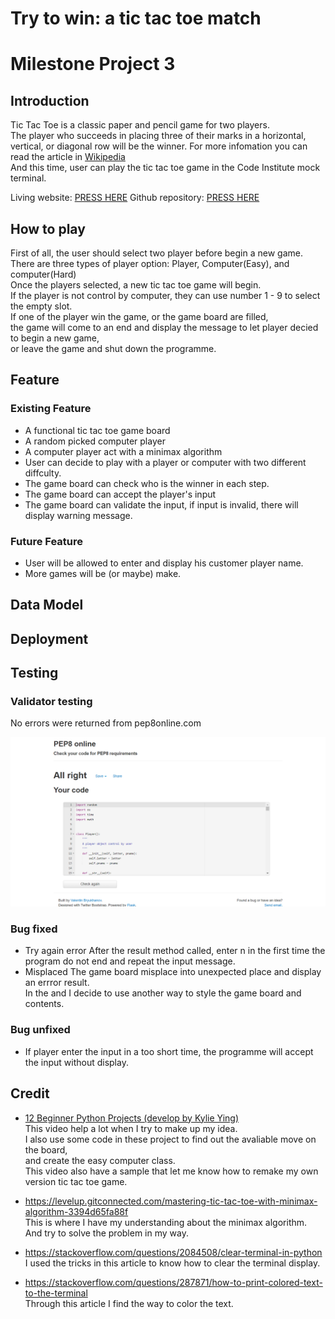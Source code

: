 # Try to win: a tic tac toe match
# Milestone Project 3

## Introduction
Tic Tac Toe is a classic paper and pencil game for two players. \
The player who succeeds in placing three of their marks in a horizontal, \
vertical, or diagonal row will be the winner.
For more infomation you can read the article in [Wikipedia](https://en.wikipedia.org/wiki/Tic-tac-toe) \
And this time, user can play the tic tac toe game in the Code Institute mock terminal.

Living website: [PRESS HERE](https://ci-portfolio-project-3.herokuapp.com/)
Github repository: [PRESS HERE](https://github.com/cloki0610/CI-Portfolio-Project-3)

## How to play
First of all, the user should select two player before begin a new game. \
There are three types of player option: Player, Computer(Easy), and computer(Hard) \
Once the players selected, a new tic tac toe game will begin. \
If the player is not control by computer, they can use number 1 - 9 to select the empty slot. \
If one of the player win the game, or the game board are filled, \
the game will come to an end and display the message to let player decied to begin a new game, \
or leave the game and shut down the programme.

## Feature
### Existing Feature
* A functional tic tac toe game board
* A random picked computer player
* A computer player act with a minimax algorithm
* User can decide to play with a player or computer with two different diffculty.
* The game board can check who is the winner in each step.
* The game board can accept the player's input
* The game board can validate the input, if input is invalid, there will display warning message.

### Future Feature
* User will be allowed to enter and display his customer player name.
* More games will be (or maybe) make.

## Data Model

## Deployment

## Testing
### Validator testing
No errors were returned from pep8online.com



![PEP8 test](assets/readme_img/pep8check.png)

### Bug fixed
* Try again error
After the result method called, enter n in the first time the program do not end and repeat the input message.
* Misplaced
The game board misplace into unexpected place and display an errror result. \
In the and I decide to use another way to style the game board and contents.

### Bug unfixed
* If player enter the input in a too short time, the programme will accept the input without display.

## Credit
* [12 Beginner Python Projects (develop by Kylie Ying)](https://youtu.be/8ext9G7xspg) \
This video help a lot when I try to make up my idea. \
I also use some code in these project to find out the avaliable move on the board, \
and create the easy computer class. \
This video also have a sample that let me know how to remake my own version tic tac toe game.



* https://levelup.gitconnected.com/mastering-tic-tac-toe-with-minimax-algorithm-3394d65fa88f \
This is where I have my understanding about the minimax algorithm. \
And try to solve the problem in my way.



* https://stackoverflow.com/questions/2084508/clear-terminal-in-python \
I used the tricks in this article to know how to clear the terminal display.



* https://stackoverflow.com/questions/287871/how-to-print-colored-text-to-the-terminal \
Through this article I find the way to color the text.